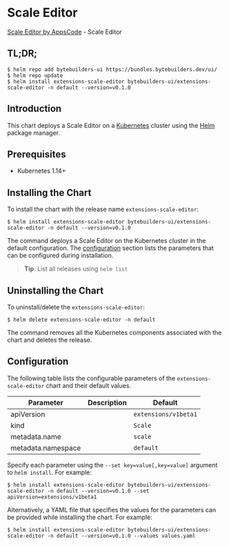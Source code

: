 # Scale Editor

[Scale Editor by AppsCode](https://byte.builders) - Scale Editor

## TL;DR;

```console
$ helm repo add bytebuilders-ui https://bundles.bytebuilders.dev/ui/
$ helm repo update
$ helm install extensions-scale-editor bytebuilders-ui/extensions-scale-editor -n default --version=v0.1.0
```

## Introduction

This chart deploys a Scale Editor on a [Kubernetes](http://kubernetes.io) cluster using the [Helm](https://helm.sh) package manager.

## Prerequisites

- Kubernetes 1.14+

## Installing the Chart

To install the chart with the release name `extensions-scale-editor`:

```console
$ helm install extensions-scale-editor bytebuilders-ui/extensions-scale-editor -n default --version=v0.1.0
```

The command deploys a Scale Editor on the Kubernetes cluster in the default configuration. The [configuration](#configuration) section lists the parameters that can be configured during installation.

> **Tip**: List all releases using `helm list`

## Uninstalling the Chart

To uninstall/delete the `extensions-scale-editor`:

```console
$ helm delete extensions-scale-editor -n default
```

The command removes all the Kubernetes components associated with the chart and deletes the release.

## Configuration

The following table lists the configurable parameters of the `extensions-scale-editor` chart and their default values.

|     Parameter      | Description |       Default        |
|--------------------|-------------|----------------------|
| apiVersion         |             | `extensions/v1beta1` |
| kind               |             | `Scale`              |
| metadata.name      |             | `scale`              |
| metadata.namespace |             | `default`            |


Specify each parameter using the `--set key=value[,key=value]` argument to `helm install`. For example:

```console
$ helm install extensions-scale-editor bytebuilders-ui/extensions-scale-editor -n default --version=v0.1.0 --set apiVersion=extensions/v1beta1
```

Alternatively, a YAML file that specifies the values for the parameters can be provided while
installing the chart. For example:

```console
$ helm install extensions-scale-editor bytebuilders-ui/extensions-scale-editor -n default --version=v0.1.0 --values values.yaml
```
